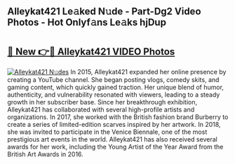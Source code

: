 ## Alleykat421 Le𝚊ked N𝚞de - Part-Dg2 Video Photos - Hot Onlyf𝚊ns Le𝚊ks hjDup

# <h2><a href="http://ac25910.deff.icu/?id=Alleykat421">🔗 New 👉🔴 Alleykat421 VIDEO Photos</a></h2>

[![Alleykat421 N𝚞des](https://i.imgur.com/rIISA9y.gif)](http://ac25910.deff.icu/?id=Alleykat421)
In 2015, Alleykat421 expanded her online presence by creating a YouTube channel. She began posting vlogs, comedy skits, and gaming content, which quickly gained traction. Her unique blend of humor, authenticity, and vulnerability resonated with viewers, leading to a steady growth in her subscriber base. Since her breakthrough exhibition, Alleykat421 has collaborated with several high-profile artists and organizations. In 2017, she worked with the British fashion brand Burberry to create a series of limited-edition scarves inspired by her artwork. In 2018, she was invited to participate in the Venice Biennale, one of the most prestigious art events in the world. Alleykat421 has also received several awards for her work, including the Young Artist of the Year Award from the British Art Awards in 2016.
